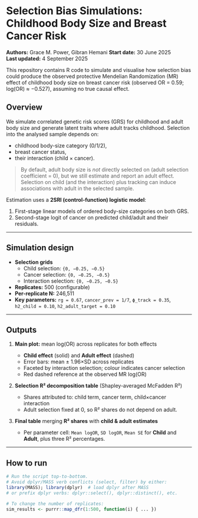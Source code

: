 # Selection Bias Simulations: Childhood Body Size and Breast Cancer Risk

**Authors:** Grace M. Power, Gibran Hemani
**Start date:** 30 June 2025  
**Last updated:** 4 September 2025

This repository contains R code to simulate and visualise how selection bias could produce the observed protective Mendelian Randomization (MR) effect of childhood body size on breast cancer risk (observed OR = 0.59; log(OR) ≈ −0.527), assuming no true causal effect.

## Overview

We simulate correlated genetic risk scores (GRS) for childhood and adult body size and generate latent traits where adult tracks childhood. Selection into the analysed sample depends on:

- childhood body-size category (0/1/2),
- breast cancer status,
- their interaction (child × cancer).

> By default, adult body size is *not* directly selected on (adult selection coefficient = 0), but we still estimate and report an adult effect. Selection on child (and the interaction) plus tracking can induce associations with adult in the selected sample.

Estimation uses a **2SRI (control-function) logistic model**:
1) First-stage linear models of ordered body-size categories on both GRS.  
2) Second-stage logit of cancer on predicted child/adult and their residuals.

---

## Simulation design

- **Selection grids**
  - Child selection: `{0, −0.25, −0.5}`
  - Cancer selection: `{0, −0.25, −0.5}`
  - Interaction selection: `{0, −0.25, −0.5}`
- **Replicates:** 500 (configurable)
- **Per-replicate N:** 246,511
- **Key parameters:** `rg = 0.67`, `cancer_prev = 1/7`, `ϕ_track = 0.35`, `h2_child = 0.10`, `h2_adult_target = 0.10`

---

## Outputs

1. **Main plot:** mean log(OR) across replicates for both effects  
   - **Child effect** (solid) and **Adult effect** (dashed)  
   - Error bars: mean ± 1.96×SD across replicates  
   - Faceted by interaction selection; colour indicates cancer selection  
   - Red dashed reference at the observed MR log(OR)

2. **Selection R² decomposition table** (Shapley-averaged McFadden R²)  
   - Shares attributed to: child term, cancer term, child×cancer interaction  
   - Adult selection fixed at 0, so R² shares do not depend on adult.

3. **Final table** merging **R² shares** with **child & adult estimates**  
   - Per parameter cell: `Mean logOR`, `SD logOR`, `Mean SE` for **Child** and **Adult**, plus three R² percentages.

---

## How to run

```r
# Run the script top-to-bottom.
# Avoid dplyr/MASS verb conflicts (select, filter) by either:
library(MASS); library(dplyr)  # load dplyr after MASS
# or prefix dplyr verbs: dplyr::select(), dplyr::distinct(), etc.

# To change the number of replicates:
sim_results <- purrr::map_dfr(1:500, function(i) { ... })
